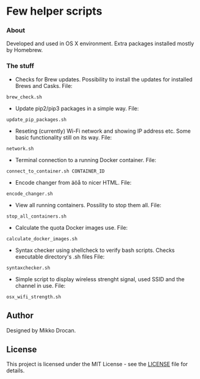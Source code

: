 # Few helper scripts

### About

Developed and used in OS X environment. Extra packages installed mostly by Homebrew.

### The stuff

- Checks for Brew updates. Possibility to install the updates for installed Brews and Casks. File:
```
brew_check.sh
```

- Update pip2/pip3 packages in a simple way. File:
```
update_pip_packages.sh
```

- Reseting (currently) Wi-Fi network and showing IP address etc. Some basic functionality still on its way. File:
```
network.sh
```

- Terminal connection to a running Docker container. File:
```
connect_to_container.sh CONTAINER_ID
```

- Encode changer from äöå to nicer HTML. File:
```
encode_changer.sh
```

- View all running containers. Possility to stop them all. File:
```
stop_all_containers.sh
```

- Calculate the quota Docker images use. File:
```
calculate_docker_images.sh
```

- Syntax checker using shellcheck to verify bash scripts. Checks executable directory's .sh files File:
```
syntaxchecker.sh
```

- Simple script to display wireless strenght signal, used SSID and the channel in use. File:
```
osx_wifi_strength.sh
```

## Author

Designed by Mikko Drocan.

## License

This project is licensed under the MIT License - see the [LICENSE](LICENSE) file for details.
